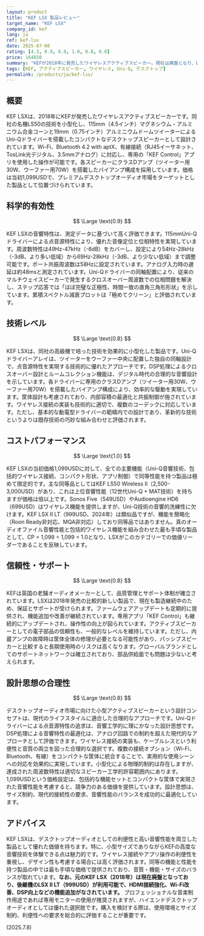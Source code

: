 ```yaml
---
layout: product
title: "KEF LSX 製品レビュー"
target_name: "KEF LSX"
company_id: kef
lang: ja
ref: kef-lsx
date: 2025-07-08
rating: [4.3, 0.9, 0.8, 1.0, 0.8, 0.8]
price: 164850
summary: "KEFが2018年に発売したワイヤレスアクティブスピーカー。現在は廃盤となり、LSX II LTが後継機となっています。LS50の技術を小型化し、Uni-Qドライバーを搭載したコンパクトなデスクトップスピーカーです。Wi-Fi、Bluetooth、有線接続に対応し、専用アプリでの操作が可能です。当初価格1,099USDで、同等機能性能を持つ製品の中では優れたコストパフォーマンスを示していました。"
tags: [KEF, アクティブスピーカー, ワイヤレス, Uni-Q, デスクトップ]
permalink: /products/ja/kef-lsx/
---
```


## 概要

KEF LSXは、2018年にKEFが発売したワイヤレスアクティブスピーカーです。同社の名機LS50の技術を小型化し、115mm（4.5インチ）マグネシウム・アルミニウム合金コーンと19mm（0.75インチ）アルミニウムドームツイーターによるUni-Qドライバーを搭載したコンパクトなデスクトップスピーカーとして設計されています。Wi-Fi、Bluetooth 4.2 with aptX、有線接続（RJ45イーサネット、TosLink光デジタル、3.5mmアナログ）に対応し、専用の「KEF Control」アプリを使用した操作が可能です。各スピーカーにクラスDアンプ（ツイーター用30W、ウーファー用70W）を搭載したバイアンプ構成を採用しています。価格は当初1,099USDで、プレミアムデスクトップオーディオ市場をターゲットとした製品として位置づけられています。

## 科学的有効性

$$ \Large \text{0.9} $$

KEF LSXの音響特性は、測定データに基づいて高く評価できます。115mmUni-Qドライバーによる点音源特性により、優れた音像定位と位相特性を実現しています。周波数特性は49Hz-47kHz（-6dB）をカバーし、設定により54Hz-28kHz（-3dB、より多い低域）から69Hz-28kHz（-3dB、より少ない低域）まで調整可能です。ポート共振周波数は58Hzに設定されています。アナログ入力時の遅延は約48msと測定されています。Uni-Qドライバーの同軸配置により、従来のマルチウェイスピーカーで発生するクロスオーバー周波数での位相問題を解決し、ステップ応答では「ほぼ完璧な正極性、時間一致の直角三角形形状」を示しています。累積スペクトル減衰プロットは「極めてクリーン」と評価されています。

## 技術レベル

$$ \Large \text{0.8} $$

KEF LSXは、同社の高級機で培った技術を効果的に小型化した製品です。Uni-Qドライバーアレイは、ツイーターをウーファー中央に配置した独自の同軸設計で、点音源特性を実現する技術的に優れたアプローチです。DSP処理によるクロスオーバー設計とルームコレクション機能は、デジタル時代の合理的な音響設計を示しています。各ドライバーに専用のクラスDアンプ（ツイーター用30W、ウーファー用70W）を搭載したバイアンプ構成により、効率的な駆動を実現しています。筐体設計も考慮されており、内部容積の最適化と共振制御が施されています。ワイヤレス接続の実装も技術的に適切で、複数のコーデックに対応しています。ただし、基本的な動電型ドライバーの範疇内での設計であり、革新的な技術というよりは既存技術の巧妙な組み合わせと評価されます。

## コストパフォーマンス

$$ \Large \text{1.0} $$

KEF LSXの当初価格1,099USDに対して、全ての主要機能（Uni-Q音響技術、包括的ワイヤレス接続、コンパクト形状、アプリ制御）で同等性能を持つ製品は極めて限定的です。主な同等品としてはKEF LS50 Wireless II（2,500-3,000USD）があり、これは上位音響性能（12世代Uni-Q + MAT技術）を持ちますが価格は倍以上です。Sonos Five（549USD）やAudioengine HD6（699USD）はワイヤレス機能を提供しますが、Uni-Q技術の音響的洗練性に欠けます。KEF LSX II LT（999USD、2024年）は類似品ですが、機能を簡略化（Roon Ready非対応、MQA非対応）しており同等品ではありません。真のオーディオファイル音響性能と包括的ワイヤレス機能を組み合わせた最も手頃な製品として、CP = 1,099 ÷ 1,099 = 1.0となり、LSXがこのカテゴリーでの価値リーダーであることを反映しています。

## 信頼性・サポート

$$ \Large \text{0.8} $$

KEFは英国の老舗オーディオメーカーとして、品質管理とサポート体制が確立されています。LSXは2018年発売の比較的新しい製品で、現在も製造継続中のため、保証とサポートが受けられます。ファームウェアアップデートも定期的に提供され、機能追加や改善が継続されています。専用アプリ「KEF Control」も継続的にアップデートされ、操作性の向上が図られています。アクティブスピーカーとしての電子部品の信頼性も、一般的なレベルを維持しています。ただし、内蔵アンプの故障時は筐体全体の修理が必要となる可能性があり、パッシブスピーカーと比較すると長期使用時のリスクは高くなります。グローバルブランドとしてのサポートネットワークは確立されており、部品供給面でも問題は少ないと考えられます。

## 設計思想の合理性

$$ \Large \text{0.8} $$

デスクトップオーディオ市場に向けた小型アクティブスピーカーという設計コンセプトは、現代のライフスタイルに適合した合理的なアプローチです。Uni-Qドライバーによる点音源特性の追求は、音響工学的に理にかなった設計思想です。DSP処理による音響特性の最適化は、アナログ回路での制約を超えた現代的なアプローチとして評価できます。ワイヤレス接続の実装も、ケーブルレスという利便性と音質の両立を図った合理的な選択です。複数の接続オプション（Wi-Fi、Bluetooth、有線）をコンパクトな筐体に統合することで、実用的な使用シーンへの対応を効果的に実現しています。小型化による物理的制約は存在しますが、達成された周波数特性は適切なスピーカー工学的許容範囲内にあります。1,099USDという価格設定は、包括的な機能セットとコンパクトな筐体で実現された音響性能を考慮すると、競争力のある価値を提供しています。設計思想は、サイズ制約、現代的接続性の要求、音響性能のバランスを成功的に最適化しています。

## アドバイス

KEF LSXは、デスクトップオーディオとしての利便性と高い音響性能を両立した製品として優れた価値を持ちます。特に、小型サイズでありながらKEFの高度な音響技術を体験できる点は魅力的です。ワイヤレス接続やアプリ操作の利便性を重視し、デザイン性も考慮する場合には高く評価されます。同等の機能と性能を持つ製品の中では最も手頃な価格で提供されており、音質・機能・サイズのバランスが取れています。**なお、元のKEF LSX（2018年）は現在廃盤となっており、後継機のLSX II LT（999USD）が利用可能で、HDMI接続強化、Wi-Fi改善、DSP向上などの機能追加がなされています。** プロフェッショナルな音楽制作用途であれば専用モニターの使用が推奨されますが、ハイエンドデスクトップオーディオとしては優れた選択肢です。購入を検討する際は、使用環境とサイズ制約、利便性への要求を総合的に評価することが重要です。

(2025.7.8)